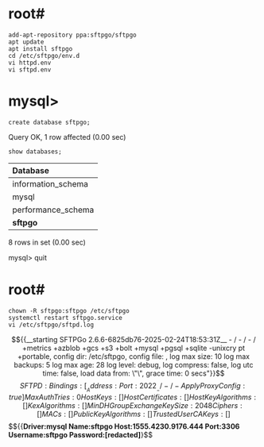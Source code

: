 ##
# root#
    add-apt-repository ppa:sftpgo/sftpgo
    apt update
    apt install sftpgo
    cd /etc/sftpgo/env.d
    vi httpd.env
    vi sftpd.env
##
# mysql>
    create database sftpgo;
Query OK, 1 row affected (0.00 sec)

    show databases;

| Database           |
|:-------------------|
| information_schema |
| mysql              |
| performance_schema |
| __sftpgo__         |
8 rows in set (0.00 sec)

mysql> quit
##
# root#
    chown -R sftpgo:sftpgo /etc/sftpgo
    systemctl restart sftpgo.service
    vi /etc/sftpgo/sftpd.log
$${{__starting SFTPGo 2.6.6-6825db76-2025-02-24T18:53:31Z__ - / - / - / +metrics +azblob +gcs +s3 +bolt +mysql +pgsql +sqlite -unixcry    pt +portable, config dir: /etc/sftpgo, config file: , log max size: 10 log max backups: 5 log max age: 28 log level: debug, log compress: false, log utc time: false, load data from: \"\", grace     time: 0 secs"}}$$
$${SFTPD:{Bindings:[{__Address: Port:2022__ - / - / - ApplyProxyConfig:true}] MaxAuthTries:0}HostKeys:[] HostCertificates:[] HostKeyAlgorithms:[] KexAlgorithms:[] MinDHGroupExchangeKeySize    :2048 Ciphers:[] MACs:[] PublicKeyAlgorithms:[] TrustedUserCAKeys:[]}$$
$${{__Driver:mysql Name:sftpgo Host:1555.4230.9176.444 Port:3306 Username:sftpgo Password:[redacted]__}$$

